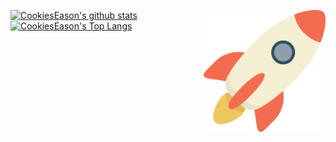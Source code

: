 [GITHUB_PROFILE]: https://github.com/CookiesEason
[GITHUB_STATS_SRC]: https://github-readme-stats.vercel.app/api?username=CookiesEason&show_icons=true&theme=vue&count_private=true
[GITHUB_LANG_SRC]: https://github-readme-stats.vercel.app/api/top-langs/?username=CookiesEason&layout=compact&theme=vue&hide=javascript
<img src="https://raw.githubusercontent.com/CookiesEason/CookiesEason/master/rocket.png" align="right" width="195" />
[![CookiesEason's github stats][GITHUB_STATS_SRC]][GITHUB_PROFILE]
[![CookiesEason's Top Langs][GITHUB_LANG_SRC]][GITHUB_PROFILE]

